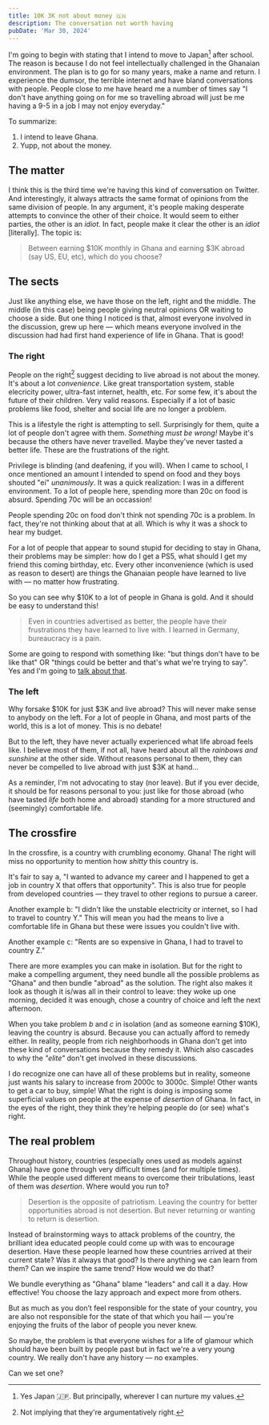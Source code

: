 ```yaml
---
title: 10K 3K not about money 🇬🇭
description: The conversation not worth having
pubDate: 'Mar 30, 2024'
---
```


I'm going to begin with stating that I intend to move to Japan[^1] after school. The reason is because I do not feel intellectually challenged in the Ghanaian environment. The plan is to go for so many years, make a name and return. I experience the dumsor, the terrible internet and have bland conversations with people. People close to me have heard me a number of times say "I don't have anything going on for me so travelling abroad will just be me having a 9-5 in a job I may not enjoy everyday."

[^1]: Yes Japan 🇯🇵. But principally, wherever I can nurture my values.

To summarize:

1. I intend to leave Ghana.
1. Yupp, not about the money.

## The matter

I think this is the third time we're having this kind of conversation on Twitter. And interestingly, it always attracts the same format of opinions from the same division of people. In any argument, it's people making desperate attempts to convince the other of their choice. It would seem to either parties, the other is an _idiot_. In fact, people make it clear the other is an _idiot_ [literally]. The topic is:

> Between earning \$10K monthly in Ghana and earning \$3K abroad (say US, EU, etc), which do you choose?

## The sects

Just like anything else, we have those on the left, right and the middle. The middle (in this case) being people giving neutral opinions OR waiting to choose a side. But one thing I noticed is that, almost everyone involved in the discussion, grew up here — which means everyone involved in the discussion had had first hand experience of life in Ghana. That is good!

### The right

People on the right[^2] suggest deciding to live abroad is not about the money. It's about a lot _convenience_. Like great transportation system, stable elecricity power, ultra-fast internet, health, etc. For some few, it's about the future of their children. Very valid reasons. Especially if a lot of basic problems like food, shelter and social life are no longer a problem.

This is a lifestyle the right is attempting to sell. Surprisingly for them, quite a lot of people don't agree with them. _Something must be wrong!_ Maybe it's because the others have never travelled. Maybe they've never tasted a better life. These are the frustrations of the right.

Privilege is blinding (and deafening, if you will). When I came to school, I once mentioned an amount I intended to spend on food and they boys shouted "ei" _unanimously_. It was a quick realization: I was in a different environment. To a lot of people here, spending more than 20c on food is absurd. Spending 70c will be an occassion!

People spending 20c on food don't think not spending 70c is a problem. In fact, they're not thinking about that at all. Which is why it was a shock to hear my budget.

For a lot of people that appear to sound stupid for deciding to stay in Ghana, their problems may be simpler: how do I get a PS5, what should I get my friend this coming birthday, etc. Every other inconvenience (which is used as reason to desert) are things the Ghanaian people have learned to live with — no matter how frustrating.

So you can see why $10K to a lot of people in Ghana is gold. And it should be easy to understand this!

> Even in countries advertised as better, the people have their frustrations they have learned to live with. I learned in Germany, bureaucracy is a pain.

Some are going to respond with something like: "but things don't have to be like that" OR "things could be better and that's what we're trying to say". Yes and I'm going to [talk about that](#the-real-problem).

[^2]: Not implying that they're argumentatively right.

### The left

Why forsake \$10K for just \$3K and live abroad? This will never make sense to anybody on the left. For a lot of people in Ghana, and most parts of the world, this is a lot of money. This is no debate!

But to the left, they have never actually experienced what life abroad feels like. I believe most of them, if not all, have heard about all the _rainbows and sunshine_ at the other side. Without reasons personal to them, they can never be compelled to live abroad with just \$3K at hand…

As a reminder, I'm not advocating to stay (nor leave). But if you ever decide, it should be for reasons personal to you: just like for those abroad (who have tasted _life_ both home and abroad) standing for a more structured and (seemingly) comfortable life.

## The crossfire

In the crossfire, is a country with crumbling economy. Ghana! The right will miss no opportunity to mention how _shitty_ this country is.

It's fair to say <kbd>a</kbd>, "I wanted to advance my career and I happened to get a job in country X that offers that opportunity". This is also true for people from developed countries — they travel to other regions to pursue a career.

Another example <kbd>b</kbd>: "I didn't like the unstable electricity or internet, so I had to travel to country Y." This will mean you had the means to live a comfortable life in Ghana but these were issues you couldn't live with.

Another example <kbd>c</kbd>: "Rents are so expensive in Ghana, I had to travel to country Z."

There are more examples you can make in isolation. But for the right to make a compelling argument, they need bundle all the possible problems as "Ghana" and then bundle "abroad" as the solution. The right also makes it look as though it is/was all in their control to leave: they woke up one morning, decided it was enough, chose a country of choice and left the next afternoon.

When you take problem _b_ and _c_ in isolation (and as someone earning $10K), leaving the country is absurd. Because you can actually afford to remedy either. In reality, people from rich neighborhoods in Ghana don't get into these kind of conversations because they remedy it. Which also cascades to why the _"elite"_ don't get involved in these discussions.

I do recognize one can have all of these problems but in reality, someone just wants his salary to increase from 2000c to 3000c. Simple! Other wants to get a car to buy, simple! What the right is doing is imposing some superficial values on people at the expense of _desertion_ of Ghana. In fact, in the eyes of the right, they think they're helping people do (or see) what's right.

## The real problem

Throughout history, countries (especially ones used as models against Ghana) have gone through very difficult times (and for multiple times). While the people used different means to overcome their tribulations, least of them was _desertion_. Where would you run to?

> Desertion is the opposite of patriotism. Leaving the country for better opportunities abroad is not desertion. But never returning or wanting to return is desertion.

Instead of brainstorming ways to attack problems of the country, the brilliant idea educated people could come up with was to encourage desertion. Have these people learned how these countries arrived at their current state? Was it always that good? Is there anything we can learn from them? Can we inspire the same trend? How would we do that?

We bundle everything as "Ghana" blame "leaders" and call it a day. How effective! You choose the lazy approach and expect more from others.

But as much as you don’t feel responsible for the state of your country, you are also not responsible for the state of that which you hail — you're enjoying the fruits of the labor of people you never knew.

So maybe, the problem is that everyone wishes for a life of glamour which should have been built by people past but in fact we're a very young country. We really don't have any history — no examples.

Can we set one?
